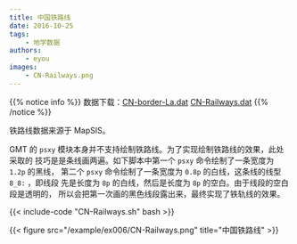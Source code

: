 ```yaml
---
title: 中国铁路线
date: 2016-10-25
tags:
    - 地学数据
authors:
    - eyou
images:
    - CN-Railways.png
---
```


{{% notice info %}}
数据下载：[CN-border-La.dat](/datas/CN-border-La.dat) [CN-Railways.dat](/datas/CN-Railways.dat)
{{% /notice %}}

铁路线数据来源于 MapSIS。

GMT 的 `psxy` 模块本身并不支持绘制铁路线。为了实现绘制铁路线的效果，此处采取的
技巧是是条线画两遍。如下脚本中第一个 `psxy` 命令绘制了一条宽度为 `1.2p` 的黑线，
第二个 `psxy` 命令绘制了一条宽度为 `0.8p` 的白线，这条线的线型 `8_8:` ，即线段
先是长度为 `8p` 的白线，然后是长度为 `8p` 的空白。由于线段的空白段是透明的，
所以会把第一次画的黑色线段露出来，最终实现了铁轨线的效果。

{{< include-code "CN-Railways.sh" bash >}}

{{< figure src="/example/ex006/CN-Railways.png" title="中国铁路线" >}}
